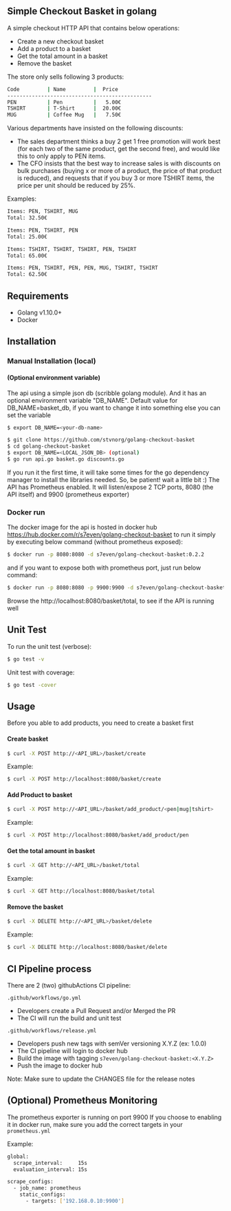 ## Simple Checkout Basket in golang

A simple checkout HTTP API that contains below operations:
- Create a new checkout basket
- Add a product to a basket
- Get the total amount in a basket
- Remove the basket

The store only sells following 3 products:

```bash
Code         | Name         |  Price
-----------------------------------------------
PEN          | Pen          |   5.00€
TSHIRT       | T-Shirt      |  20.00€
MUG          | Coffee Mug   |   7.50€
```

Various departments have insisted on the following discounts:

- The sales department thinks a buy 2 get 1 free promotion will work best (for each two of the same product, get the second free), and would like this to only apply to PEN items.
- The CFO insists that the best way to increase sales is with discounts on bulk purchases (buying x or more of a product, the price of that product is reduced), and requests that if you buy 3 or more TSHIRT items, the price per unit should be reduced by 25%.

Examples:

```bash
Items: PEN, TSHIRT, MUG
Total: 32.50€

Items: PEN, TSHIRT, PEN
Total: 25.00€

Items: TSHIRT, TSHIRT, TSHIRT, PEN, TSHIRT
Total: 65.00€

Items: PEN, TSHIRT, PEN, PEN, MUG, TSHIRT, TSHIRT
Total: 62.50€
```

## Requirements
- Golang v1.10.0+
- Docker

## Installation

### Manual Installation (local)

#### (Optional environment variable)
The api using a simple json db (scribble golang module). And it has an optional environment variable "DB_NAME".
Default value for DB_NAME=basket_db, if you want to change it into something else you can set the variable

```bash
$ export DB_NAME=<your-db-name>
```

```bash
$ git clone https://github.com/stvnorg/golang-checkout-basket
$ cd golang-checkout-basket
$ export DB_NAME=<LOCAL_JSON_DB> (optional)
$ go run api.go basket.go discounts.go
```
If you run it the first time, it will take some times for the go dependency manager to install the libraries needed. So, be patient! wait a little bit :)
The API has Prometheus enabled. It will listen/expose 2 TCP ports, 8080 (the API itself) and 9900 (prometheus exporter)

### Docker run
The docker image for the api is hosted in docker hub https://hub.docker.com/r/s7even/golang-checkout-basket
to run it simply by executing below command (without prometheus exposed):

```bash
$ docker run -p 8080:8080 -d s7even/golang-checkout-basket:0.2.2
```

and if you want to expose both with prometheus port, just run below command:

```bash
$ docker run -p 8080:8080 -p 9900:9900 -d s7even/golang-checkout-basket:0.2.2
```
Browse the http://localhost:8080/basket/total, to see if the API is running well

## Unit Test

To run the unit test (verbose):
```bash
$ go test -v
```

Unit test with coverage:
```bash
$ go test -cover
```

## Usage

Before you able to add products, you need to create a basket first

#### Create basket
```bash
$ curl -X POST http://<API_URL>/basket/create
```
Example:
```bash
$ curl -X POST http://localhost:8080/basket/create
```

#### Add Product to basket
```bash
$ curl -X POST http://<API_URL>/basket/add_product/<pen|mug|tshirt>
```
Example:
```bash
$ curl -X POST http://localhost:8080/basket/add_product/pen
```

#### Get the total amount in basket
```bash
$ curl -X GET http://<API_URL>/basket/total
```
Example:
```bash
$ curl -X GET http://localhost:8080/basket/total
```

#### Remove the basket
```bash
$ curl -X DELETE http://<API_URL>/basket/delete
```
Example:
```bash
$ curl -X DELETE http://localhost:8080/basket/delete
```

## CI Pipeline process
There are 2 (two) githubActions CI pipeline:

`.github/workflows/go.yml`
- Developers create a Pull Request and/or Merged the PR
- The CI will run the build and unit test

`.github/workflows/release.yml`
- Developers push new tags with semVer versioning X.Y.Z (ex: 1.0.0)
- The CI pipeline will login to docker hub
- Build the image with tagging `s7even/golang-checkout-basket:<X.Y.Z>`
- Push the image to docker hub

Note: Make sure to update the CHANGES file for the release notes

## (Optional) Prometheus Monitoring

The prometheus exporter is running on port 9900
If you choose to enabling it in docker run, make sure you add the correct targets in your `prometheus.yml`

Example:
```bash
global:
  scrape_interval:     15s
  evaluation_interval: 15s

scrape_configs:
  - job_name: prometheus
    static_configs:
      - targets: ['192.168.0.10:9900']
```
